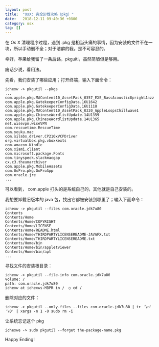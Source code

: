 ```yaml
---
layout: post
title:  "OsX: 完全卸载攻略（pkg）"
date:   2018-12-11 09:40:36 +0800
category: osx
tag: []
---
```


在 Os X 清理程序过程，遇到 .pkg 是相当头痛的事情，因为安装的文件不在一块，所以手动删不全；对于洁癖的我，是不可容忍的。

幸好，苹果给我留了一条后路，pkguitl，虽然简陋但是够用。

废话少说，看用法。

先看，我们安装了哪些应用；打开终端，输入下面命令：

    ichexw -> pkgutil --pkgs
    ...
    com.apple.pkg.MAContent10_AssetPack_0357_EXS_BassAcousticUprightJazz
	com.apple.pkg.GatekeeperConfigData.16U1642
	com.apple.pkg.GatekeeperConfigData.16U1118
	com.apple.pkg.MAContent10_AssetPack_0320_AppleLoopsChillwave1
	com.apple.pkg.ChineseWordlistUpdate.14U1359
	com.apple.pkg.ChineseWordlistUpdate.14U1365
    net.wisevpn.wiseVPN
	com.rescuetime.RescueTime
	com.youku.mac
	com.silabs.driver.CP210xVCPDriver
	org.virtualbox.pkg.vboxkexts
	com.amazon.Kindle
	com.xiami.client
	com.microsoft.package.Fonts
	com.tinyspeck.slackmacgap
	cx.c3.theunarchiver
	com.apple.pkg.MobileAssets
	com.GoPro.pkg.GoProApp
	com.oracle.jre
	...
	    
可以看到， com.apple 打头的是系统自己的，其他就是自己安装的。

我想要卸载旧版本的 java 包，找出它都被安装到哪里了；输入下面命令：

    ichexw -> pkgutil --files com.oracle.jdk7u80
    Contents
	Contents/Home
	Contents/Home/COPYRIGHT
	Contents/Home/LICENSE
	Contents/Home/README.html
	Contents/Home/THIRDPARTYLICENSEREADME-JAVAFX.txt
	Contents/Home/THIRDPARTYLICENSEREADME.txt
	Contents/Home/bin
	Contents/Home/bin/appletviewer
	Contents/Home/bin/apt
	...

寻找文件的安装根目录：

    ichexw -> pkgutil --file-info com.oracle.jdk7u80
	volume: /
	path: com.oracle.jdk7u80
	ichexw at ichexws-MBPR in /  ○ cd /

删除对应的文件：

	ichexw -> pkgutil --only-files --files com.oracle.jdk7u80 | tr '\n' '\0' | xargs -n 1 -0 sudo rm -i
	
让系统忘记这个 pkg
	
	ichexwe -> sudo pkgutil --forget the-package-name.pkg
	
Happy Ending!




